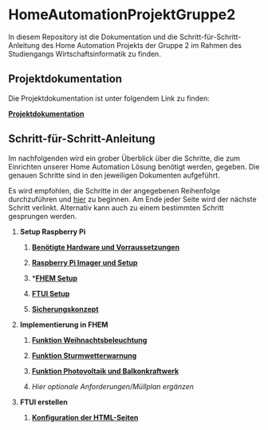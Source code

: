 # HomeAutomationProjektGruppe2
In diesem Repository ist die Dokumentation und die Schritt-für-Schritt-Anleitung des Home Automation Projekts der Gruppe 2
im Rahmen des Studiengangs Wirtschaftsinformatik zu finden.

## Projektdokumentation

Die Projektdokumentation ist unter folgendem Link zu finden: 

**[Projektdokumentation](https://www.google.de)**

## Schritt-für-Schritt-Anleitung

<p>Im nachfolgenden wird ein grober Überblick über die Schritte, die zum Einrichten unserer Home Automation Lösung benötigt werden, gegeben.
Die genauen Schritte sind in den jeweiligen Dokumenten aufgeführt.
<p>Es wird empfohlen, die Schritte in der angegebenen Reihenfolge durchzuführen und <a href="/01_Setup Raspberry Pi/00_Setup%20Raspberry%20Pi.md">hier</a>
zu beginnen.
Am Ende jeder Seite wird der nächste Schritt verlinkt. Alternativ kann auch zu einem bestimmten Schritt gesprungen werden.</p>

<ol>
<li>
<strong>Setup Raspberry Pi</strong>
<ol>
<li>

**[Benötigte Hardware und Vorraussetzungen](/01_Setup%20Raspberry%20Pi/00_Setup%20Raspberry%20Pi.md)**
</li>
<li>

**[Raspberry Pi Imager und Setup](/01_Setup%20Raspberry%20Pi/01_Raspberry%20Pi%20Imager%20und%20Setup.md)**
</li>
<li>
  
***[FHEM Setup](/01_Setup%20Raspberry%20Pi/02_FHEM%20Setup.md)**
</li>
<li>

**[FTUI Setup](/01_Setup%20Raspberry%20Pi/03_FTUI%20Setup.md)**
</li>
<li>

**[Sicherungskonzept](/01_Setup%20Raspberry%20Pi/04_Sicherungskonzept.md)**
</li>
</ol>
</li>
<li>
<strong>Implementierung in FHEM</strong>
<ol>
<li>

**[Funktion Weihnachtsbeleuchtung](/02_Implementation%20in%20FHEM/01_Funktion%20Weihnachtsbeleuchtung.md)**
</li>
<li>

**[Funktion Sturmwetterwarnung](/02_Implementation%20in%20FHEM/02_Funktion%20Sturmwetterwarnung.md)**
</li>
<li>

**[Funktion Photovoltaik und Balkonkraftwerk](/02_Implementation%20in%20FHEM/03_Funktion%20Photovoltaik%20und%20Balkonkraftwerk)**
</li>
<li>

*Hier optionale Anforderungen/Müllplan ergänzen*
</li>
</ol>
</li>
<li>
<strong>FTUI erstellen</strong>
<ol>
<li>

**[Konfiguration der HTML-Seiten](/03_FTUI%20erstellen/FTUi.md)**
</li>
</ol>
</li>
</ol>
